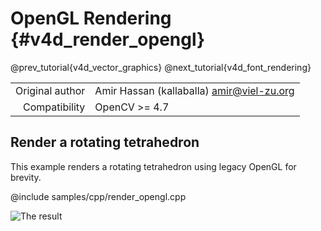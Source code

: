 # OpenGL Rendering {#v4d_render_opengl}

@prev_tutorial{v4d_vector_graphics}
@next_tutorial{v4d_font_rendering}

|    |    |
| -: | :- |
| Original author | Amir Hassan (kallaballa) <amir@viel-zu.org> |
| Compatibility | OpenCV >= 4.7 |

## Render a rotating tetrahedron
This example renders a rotating tetrahedron using legacy OpenGL for brevity.

@include samples/cpp/render_opengl.cpp

![The result](doc/render_opengl.png)


